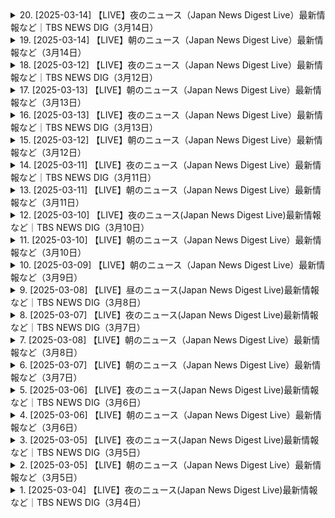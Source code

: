 <details>
<summary>20. [2025-03-14] 【LIVE】夜のニュース（Japan News Digest Live）最新情報など｜TBS NEWS DIG（3月14日）</summary><br>

<a href="https://www.youtube.com/watch?v=7_qWQlz0Tfs" target="_blank">
    <img src="https://img.youtube.com/vi/7_qWQlz0Tfs/maxresdefault.jpg" 
        alt="[Youtube]" width="200">
</a>

# 【LIVE】夜のニュース（Japan News Digest Live）最新情報など｜TBS NEWS DIG（3月14日）

## 新聞重點總覽 (2024-05-16)

**一、政治及社會事件**

*   **財務省前襲撃事件:** NHK守望者黨立花孝志在財務省前被刀襲，已送醫急救，襲擊者被現行逮捕。
*   **水戸市發現遺體案:** 一名50歲的女性及其女兒涉嫌將遺體搬運至車輛內，已被警方逮捕，警方正在調查身元及動機。

**二、經濟狀況及勞工議題**

*   **春季勞資談判:** 日本春季勞資談判初期結果，平均加薪率為5.46%，為34年來最高水平。
*   **物價上漲:** 春季已有多達4000種商品預計提價，對家庭財務造成重大衝擊。
*   **實質薪資:**  預計實質薪資在夏季物價趨緩後才有可能轉為正數，但增幅可能有限。

**三、交通運輸**

*   **東北新幹線連結運轉恢復:** 因連結處解體事故暫停的東北新幹線連結運轉已於8日後恢復，已完成安全加強措施。

**四、其他**

*   **ホワイトハウスによる発言:** 一連の発言についてホワイトハウスにコメントを要求しましたが回答は得られていません。
</details>

<details>
<summary>19. [2025-03-14] 【LIVE】朝のニュース（Japan News Digest Live）最新情報など（3月14日）</summary><br>

<a href="https://www.youtube.com/watch?v=lmXs0RB6eDI" target="_blank">
    <img src="https://img.youtube.com/vi/lmXs0RB6eDI/maxresdefault.jpg" 
        alt="[Youtube]" width="200">
</a>

# 【LIVE】朝のニュース（Japan News Digest Live）最新情報など（3月14日）

## 新聞內容重點整理

### 1. 經濟及物價相關 (美國及日本)

*   **美國消費者物價:** 2月份消費者物價指數為2.8%，高於FRB目標值的2%。
*   **主要上漲商品:** 雞蛋價格一年內翻倍，影響餐飲業，成為顯著的物價上漲代表。
*   **物價高漲影響:** 居民承受物價高漲壓力，民意逐漸不滿。
*   **美國總統的表態:** 川普總統宣稱若自己執政能迅速壓低物價，並將物價上漲歸咎於現任政府。
*   **日本相似情況:** 日本也面臨食品價格上漲的問題，雞蛋價格尤其明顯。

### 2. 金融產業調整與新策略 (日本)

*   **銀行體系轉變:** 日本銀行開始調整營業模式，減少傳統大型櫃台業務。
*   **新型態門市「Atelier」:** 開設較小型的「Atlier」，減少辦理存提款等傳統業務的時間，提升服務效率。
*   **投資諮詢服務:** 提供投資模擬和金融商品購買服務，鼓勵個人投資。
*   **背景因素:** 日銀解除負利率政策後，進入有息金融時代，銀行希望擴大客群，增加預金。
*   **其他銀行調整策略:**
    *   三井住友銀行與星巴克斯合作設立「Olive Brownlounge」。
    *   三菱UFJ銀行計畫秋天設立新型門市。
*   **目標:** 吸引客戶、改變傳統銀行形象，加強與客戶的互動。

### 3.  其他新聞重點

*   **美國股市及選舉:** 川普總統利用物價資訊及自己可解決問題的說詞動員支持者為選舉預作準備。
*   **個人投資趨勢:** 日本「NISA」（小型投資非課稅制度）的開戶數和投資額增長明顯（去年增加的帳戶數量超過400萬個，投資額超過1兆日圓）。
</details>

<details>
<summary>18. [2025-03-12] 【LIVE】夜のニュース（Japan News Digest Live）最新情報など｜TBS NEWS DIG（3月12日）</summary><br>

<a href="https://www.youtube.com/watch?v=aXMoVYgkV6s" target="_blank">
    <img src="https://img.youtube.com/vi/aXMoVYgkV6s/maxresdefault.jpg" 
        alt="[Youtube]" width="200">
</a>

# 【LIVE】夜のニュース（Japan News Digest Live）最新情報など｜TBS NEWS DIG（3月12日）

## 春島集中回答日新聞重點整理 (2024年)

**一、直播主遇害案**

*   **事件概要:** 女大生直播主遭前男友殘害，引起日本社會強烈反響。
*   **犯罪手法:** 嫌犯鎖定受害者，乘車尾隨，襲擊並殘忍殺害。

**二、春島集中回答日（賃上げ）：要點**

*   **大企業業績：** 今年，上櫃企業業績預計連續4年創新高，盈利豐厚。
*   **大企業回應：** 許多大型企業（豐田汽車、川崎重工等）同意提供全額加薪（平均1萬7000日元）。
*   **中小型企業：** 加薪幅度較小，普遍在3-8%左右，面臨生產成本上升（電費、原料）壓力。
*   **員工需求：** 員工表達了對薪資需求，希望提升生活水平，並照顧家庭成員需求。
*   **生產成本上升：** 部分企業面臨電費補助結束、原料價格上漲等問題，增加加薪難度。
*   **價格轉嫁：** 企業需要與客戶協商是否可以轉嫁成本，以支持加薪計劃。
*<0xE3><0x80><0x80>**主要議題：**中小型企業如何實現加薪，大企業與中小型企業間的薪資差距。

**三、參議院議員對石總理的批評**

*   **政治壓力：** 在即將到來的參議院選，出現要求石總理重新進行黨魁選舉的聲音。
*   **核心爭點：** 對石總理的領導能力產生質疑，認為需要新領袖來帶領參議院選舉。
*   **黨內意見：** 黨內對是否更換領導人存在分歧，但普遍認為需要採取行動。

 **四、政府政策轉變與批評**

*   **工傷撫慰制度：** 政府在工傷撫慰制度上的政策經常變動，引來黨內批評。
*   **領導力質疑：** 對石總理在政策決策上的效率和一致性產生疑問。

**總體趨勢：**

*   日本經濟在公司盈利方面表現良好，但需要將盈利轉移到員工工資方面，以改善實際收入，並促進消費增長。
*   政治上，對石總理的領導力產生質疑。
*<0xE3><0x80><0x80>政府需要在經濟和政治方面採取有效措施，以應對挑戰。
</details>

<details>
<summary>17. [2025-03-13] 【LIVE】朝のニュース（Japan News Digest Live）最新情報など（3月13日）</summary><br>

<a href="https://www.youtube.com/watch?v=vLE5fCW-utA" target="_blank">
    <img src="https://img.youtube.com/vi/vLE5fCW-utA/maxresdefault.jpg" 
        alt="[Youtube]" width="200">
</a>

# 【LIVE】朝のニュース（Japan News Digest Live）最新情報など（3月13日）

## 報導重點摘要

以下根據原文，整理出各段落的重點，以條列式整理並使用正式用語：

### 國際新聞

*   **美國總統與Elon Musk的關係：** 美國總統於白宮陳列特斯拉汽車，並公開表示將購買，藉此公開支持Elon Musk，儘管Musk的企業削減措施引發不滿，造成特斯拉股價下跌，並引發倫理爭議。
*   **特斯拉股價趨勢：** 去年前12月達最高值，但之後股價下跌超過50%。
*   **Elon Musk的政治干預：** 涉及德國選舉，引發德國政府強烈反彈。
*   **美國特斯拉銷售情況：** 受到Elon Musk的政策影響，銷售出現下降趨勢。

### 中國新聞

*   **主題遊樂園假雪爭議：** 中國某主題遊樂園因缺乏天然降雪，改以人造棉偽裝成雪景，引發大量遊客不滿及網路撻伐。
*   **遊樂園公關處理：** 為了挽救聲譽，遊樂園緊急撤除人造棉並於售票處聲明告知遊客。
*   **遊客反應：** 遊客表達強烈不滿，並在社交媒體上發布負面評價。

### 總體趨勢

*   **遊樂園入園費用：** 入園費用約為人民幣1000元。
*   **公關危機應對：** 本事件反映遊樂園在危機管理和公關方面需要改進，應避免使用不實資訊誤導消費者。
*   **媒體監督：** 媒體公佈事件，並對事件進行監督。

此整理旨在提供清晰、客觀的重點摘要，以便快速掌握文章內容。
</details>

<details>
<summary>16. [2025-03-13] 【LIVE】夜のニュース（Japan News Digest Live）最新情報など｜TBS NEWS DIG（3月13日）</summary><br>

<a href="https://www.youtube.com/watch?v=ArkOVrDzxBk" target="_blank">
    <img src="https://img.youtube.com/vi/ArkOVrDzxBk/maxresdefault.jpg" 
        alt="[Youtube]" width="200">
</a>

# 【LIVE】夜のニュース（Japan News Digest Live）最新情報など｜TBS NEWS DIG（3月13日）

## ニュース記事の要点（2024/5/16相当）

### 1. 殺人事件に関連する情報

* **容疑者:** 高村彰
* **被害者:** 共同通信社社員・早川真理
* **動機:** 不審者による襲撃、事件の詳細は不明。
* **捜査状況:** 警察が捜査を開始、事件の全容解明に向けて。

### 2. アメリカの卵の値段高騰と金融政策

*   **卵の価格高騰**: 供給量の減少と殺処分により、過去1年間で価格が2倍に増加。
*   **小売店の経営**: ニューヨークのレストランは、在庫を抱えるまでに価格高騰の影響。
*   **円安の影響:** 東京と比較してアメリカの物価上昇は著しく、経営に大きなプレッシャー。
*   **米国の金融政策:** アメリカでは金利のある時代に移行。

### 3. アトリエ貯蓄から投資への流れ

*   **銀行の新しい店舗**: メガバンクが新しい個人向け店舗「アトリエ」を開設。
*   **投資相談の強化**: タブレットなどを活用し、気軽に投資相談できる環境を提供。
*   **マイナス金利解除と関連**: 金利のある時代を迎え、円預金から投資へのシフトを加速。
*   **競合他行の動向**: 三井住友銀行、三菱UFJ銀行も類似の店舗展開を計画。
*   **パートの賃上げ**: UA前線では過去最高の6.53%となり、雇用形態による格差是正が進んでいる。
*   **投資への流れ:** 去年間でNISの口座数が400万以上増加し、買付額も増加。

**補足:**

*   上記は記事全体を包括的にまとめたものです。
*   詳細な情報は、元の記事をご参照ください。
*   重要なキーワードや固有名詞を強調しました。
*   情報に基づき、要点を分かりやすく整理しました。
</details>

<details>
<summary>15. [2025-03-12] 【LIVE】朝のニュース（Japan News Digest Live）最新情報など（3月12日）</summary><br>

<a href="https://www.youtube.com/watch?v=zZtkeZ7Qmak" target="_blank">
    <img src="https://img.youtube.com/vi/zZtkeZ7Qmak/maxresdefault.jpg" 
        alt="[Youtube]" width="200">
</a>

# 【LIVE】朝のニュース（Japan News Digest Live）最新情報など（3月12日）

### 文章總結與整理

#### 1. 日本農業の課題
- **米農家の減少**:  
  - 米農家の數は2020年に約70萬人となり、50年前に比べて約1/7に減少。
  - 平均年齢が高く、68.9歳（全國平均65.5歳）。

- **米価格の上昇と収入への影響**:  
  - 米の価格上昇にもかかわらず、農家の収入はほとんど増えない。
  - 農家にとっては利益がなく、増産してもメリットがない狀況。

- **栽培面積拡大の限界**:  
  - 増産するためには田んぼを増やす必要があるが、受け入れる土地や人手不足で容易ではない。

#### 2. 災害への備えと復舊
- **巖手県大船都市の被害**:
  - 山風災害により二重の被災となる。
  - 避難指示解除後も生活再建が進まず、津波や震災後の思い出が人々に心配を引き起こす。

- **復興への動き**:  
  - 港地區では漁業加工業者が徐々に復舊に向けて活動を始めている。
  - 行政の補助なしには、 Fisheries加工場の再建は困難と訴えられている。

#### 3. 農業支援の必要性
- **米備蓄放出**:  
  - 長期にわたる米の高値を受け、政府が米備蓄を早期に放出する方針を決定。
  - 米農家にとっては収入改善に期待されるが出所。

- **若者の農業離れ**:  
  - 農地受け入れや栽培面積拡大のための人手不足が深刻。
  - 辛い仕事と低収入が若い世代の參入を阻む要因。

#### 4. 今後の展望
- **農業支援政策**:  
  - 農家の収益向上や栽培面積拡大のために、政府による更なる支援策の必要性。
  - 行政補助なしには災害復舊や加工場再建が進まない狀況。

- **持続可能な農業の推進**:  
  - 農地受け入れと人材育成を通じて、將來にわたる農業の持続可能性を確保する必要がある。
</details>

<details>
<summary>14. [2025-03-11] 【LIVE】夜のニュース（Japan News Digest Live）最新情報など｜TBS NEWS DIG（3月11日）</summary><br>

<a href="https://www.youtube.com/watch?v=aBPDGykUv8Q" target="_blank">
    <img src="https://img.youtube.com/vi/aBPDGykUv8Q/maxresdefault.jpg" 
        alt="[Youtube]" width="200">
</a>

# 【LIVE】夜のニュース（Japan News Digest Live）最新情報など｜TBS NEWS DIG（3月11日）

### 日本政治與經濟動態

#### 自民黨與立憲民主黨達成預算案修正協議
- **內容**：自民黨和立憲民主黨的國體委員長就2024年度予算案達成一致，決定暫緩提高工學療養費制度的負擔上限。
- **影響**：若參議院通過修正案並退回衆議院重新審議，這將是戰後首次出現的情況。野黨拒絕了集中審議的提議，顯示雙方在年金改革等議題上仍存分歧。

#### 年金改革相關法案處理
- **內容**：政府計劃提出的年金改革法案未能獲得立憲民主黨的支持，顯示出兩黨在社會保障議題上的立場差異。

### 中國經濟政策與中美貿易關係

#### 全國人民代表大會（NPC）會議閉幕
- **重點**：
  - **經濟政策調整**：中國政府轉向支持民間企業的經濟發展模式，此前曾對私營部門採取嚴格的監管措施。此次會議強調了利用民營企業推動經濟增長的重要性。
  - **外交立場**：在中美貿易關係上，中國表達了強硬的反對態度，但同時呼籲通過對話解決貿易摩擦，尋求雙方都能接受的解決方案。

#### 貿易與經濟挑戰
- **背景**：受全球經濟放緩和美國加徵關稅的影響，中國經濟面臨復甦壓力。中國政府希望通過穩定國內經濟並尋求與美國的貿易和解來緩解外部壓力。

### 全球政治動態

#### 菲律賓前總統杜特爾特被捕
- **事件**：菲律賓政府在國際刑警組織（ICC）發布逮捕令後，逮捕了前總統杜特爾特。
- **背景**：
  - 杜特爾特因在其任內推行的「麻薬戦爭」中涉嫌犯有人道主義罪行而被 ICC 起訴。
  - 在被捕前，杜特爾特曾在香港的政治集會上表示，若被逮捕，他將無條件接受。

### 國際焦點

#### 工學療養費制度調整
- **內容**：自民黨和立憲民主黨就工學療養費制度的負擔上限調整達成一致，暫緩實施原定計劃。
</details>

<details>
<summary>13. [2025-03-11] 【LIVE】朝のニュース（Japan News Digest Live）最新情報など（3月11日）</summary><br>

<a href="https://www.youtube.com/watch?v=nBK4qe6cO7M" target="_blank">
    <img src="https://img.youtube.com/vi/nBK4qe6cO7M/maxresdefault.jpg" 
        alt="[Youtube]" width="200">
</a>

# 【LIVE】朝のニュース（Japan News Digest Live）最新情報など（3月11日）

### 中文文章要點整理

#### 第一部分：輕州吸引年輕人的原因
1. **生活成本低**  
   - 一個月的生活費用約為15萬円，僅為上海時期的四分之一。

2. **創作環境自由**  
   - 提供ゆっくりと作品を作り上げる機會。
   - 藝術家和創作者可以通過網絡銷售作品，實現經濟自給。

3. **逃避都市壓力**  
   - 拋開工作和結婚壓力，追求自己喜歡的生活方式。

4. **歷史與文化魅力**  
   - 軽州有超過1000年的歷史，曾經是中國的文藝重鎮。

#### 第二部分：政府對年輕人生活的態度
1. **警戒漂流年輕人增加**  
   - 政府擔心年輕人不婚、不育、不定職，導致少子化問題。

2. **批評非傳統生活方式**  
   - 將不婚、不育等生活方式視為「消極」和「無氣力」，認為這些年輕人未對國家做出貢獻。

3. **政策支持傳統家庭價值觀**  
   - 推行支援就業和結婚的政策，試圖解決年輕人的問題。

#### 第三部分：輕州現象的社會影響
1. **新興文化現象**  
   - 「輕漂族」成為社會熱議話題，代表追求自由生活的年輕人。

2. **政府與年輕人的價值觀衝突**  
   - 政府希望年輕人遵循傳統道路（就業、結婚、生育），而年輕人則堅持自主選擇生活方式。

3. **未來趨勢**  
   - 預期有更多年輕人追求自由生活，展現個人價值，而非traditional societal expectations.

---

### 總結
輕州成為中國年輕人逃避都市壓力、追求自由生活的象徵。雖然政府對此持批評態度，但年輕人依然選擇按照自己的方式生活，反映了社會價值觀的多元化和年輕一代對個人主體性的追求。
</details>

<details>
<summary>12. [2025-03-10] 【LIVE】夜のニュース(Japan News Digest Live)最新情報など｜TBS NEWS DIG（3月10日）</summary><br>

<a href="https://www.youtube.com/watch?v=HR8b8UKs9MM" target="_blank">
    <img src="https://img.youtube.com/vi/HR8b8UKs9MM/maxresdefault.jpg" 
        alt="[Youtube]" width="200">
</a>

# 【LIVE】夜のニュース(Japan News Digest Live)最新情報など｜TBS NEWS DIG（3月10日）

### 精要整理

#### 1. 經濟與民生議題

##### a. 米價問題
- **背景**：外食產業及冰業因庫存需求增加，在市場上大量採購米，導致供應緊張。
- **影響**：
  - 大型連鎖餐飲企業（如松屋）表示米源不足，價格未達預期。
  - 預計短期內價格波動將持續，未來可能趨於穩定。

##### b. 年金改革
- **內容**：
  - 法案涉及厚生年金受給者年金額調整及企業負擔增加。
  - 政府考慮先送議案以應對參議院選舉影響。
- **爭議**：
  - 參與政黨內部意見分歧，部分派系擔憂選舉負面影響。
  - 野黨質疑政府拖延決策。

#### 2. 政治改革議題

##### a. 企業及團體獻金問題
- **討論焦點**：
  - 立憲民主黨主張禁止企業獻金，以避免政治資金來源不公。
  - 自民黨提議提高公開透明度，而非全面禁令。
- **現狀**：
  - 各方立場差異顯著，難以達成共識。
  - 維新黨和國民民主黨持中間立場，可能影響最終政策方向。

##### b. 醫療制度爭議
- **焦點**：
  - 工學療養費制度的費用分擔問題引發野黨攻擊。
  - 石總理在8月宣布暫緩減額增負擔方案。
- **政治壓力**：
  - 可能面臨選舉因素導致政策反覆，影響政府公信力。

#### 3. 總理與政府運作

##### a. 政策執行問題
- **工學療養費制度**：
  - 石總理因參議院選舉結果而暫緩決策。
  - 受野黨追責，可能引發更多政治爭議。

##### b. 年金改革法案處理
- **延遲風險**：
  - 再次推遲年金改革議案可能導致政府信譽受損。
  - 展現執政能力不足的批評。

#### 4. 政治動態與派閥問題

##### a. 自民黨內部矛盾
- **背景**：
  - 派閥資金問題再次成爲政治焦點。
  - 特別委員會討論企業及團體獻金處理方案。
- **影響**：
  - 各派系立場分化，特別是自民黨和立憲民主黨間的對立加劇。
  - 小型政黨如維新黨、國民民主黨的態度將成爲關鍵。

##### b. 政府決策壓力
- **年金改革與醫療制度**：
  - 決策延遲引發外界質疑政府的決心和能力。
  - 可能導致石總理的政策執行面臨更大挑戰。
</details>

<details>
<summary>11. [2025-03-10] 【LIVE】朝のニュース（Japan News Digest Live）最新情報など（3月10日）</summary><br>

<a href="https://www.youtube.com/watch?v=m0WRfGt30Ug" target="_blank">
    <img src="https://img.youtube.com/vi/m0WRfGt30Ug/maxresdefault.jpg" 
        alt="[Youtube]" width="200">
</a>

# 【LIVE】朝のニュース（Japan News Digest Live）最新情報など（3月10日）

### 小節一：北海道三陸沖後發地震注意情報
- **概要**：
  - 北海道三陸沖にて、巨大地震が発生する可能性が高まっている。
  - 地震規模はモーメントマグニチュード7.0以上。
- **防災対応**：
  - 避難場所や避難経路の確認。
  - 家具の固定化と非常備蓄の再確認。
  - 津波被害予測：北海道から福島県にかけて、最大10m以上の津波が到達する可能性がある。
- **課題**：
  - 認知度不足：調査結果では、約4.1%しか知らない人がいる狀況。

### 小節二：農作物被害
- **事例**：
  - 茨城県誠市にて、収穫前のニが大量に盜まれる事件が発生。
    - 金額：約1萬5000円相當。
    - 噂日：昨日午前9時半頃。
- **影響**：
  - 犯罪の可能性が高いと判斷され、警察が捜査中。

### 小節三：川津桜祭り
- **概要**：
  - 靜岡県川津町にて、川津桜祭りが開催。
  - 見頃時期：例年2月だが、昨年の暑さや天候の影響で開花遅れ。
    - 延長日數：9日間。
- **イベント內容**：
  - 來園者は桜の下に設置されたこたつを使用し、花見を楽しむ。
- **殘念期間**：
  - 殘り約1週間での鑑賞が可能。

### 小節四：東日本大震災の前ぶれ
- **事例**：
  - 東日本大震災前に、北海道三陸沖にてモーメントマグニチュード7.3の地震発生。
- **防災情報の重要性**：
  - 北海道三陸沖後発地震注意情報が2年以上前に運用開始。
  - 前震災としての認識不足が指摘されている。
</details>

<details>
<summary>10. [2025-03-09] 【LIVE】朝のニュース（Japan News Digest Live）最新情報など（3月9日）</summary><br>

<a href="https://www.youtube.com/watch?v=5jh1xUBmVoE" target="_blank">
    <img src="https://img.youtube.com/vi/5jh1xUBmVoE/maxresdefault.jpg" 
        alt="[Youtube]" width="200">
</a>

# 【LIVE】朝のニュース（Japan News Digest Live）最新情報など（3月9日）

### 國內政治・経済
#### 政府政策及相關動態
- **年金改革法案**：自民黨幹部が國會提出の時期について協議中。黨內での先送り要求が強く、結論は未出。
- **新年度予算案**：與黨が最終決定に向けて検討中。

#### 地方政治
- **長崎県佐世保市**：古省町⾧が公共工事の入札で嫌疑を抱かれ、逮捕された。最低制限価格の漏洩により特定業者に落札させた疑いがある。
- **茨城県**：農家の収穫前のニンジン約160km（11萬2千円相當）が盜まれる竊盜事件発生。警察が捜査中。

### 社會
#### 交通・インフラ
- **東北新幹線**：jr東日本が連結部分のトラブルにより、4月14日まで運転を取りやめ一部運休となる見込み。直通運転は平常通り続く。
- **JR東日本**：車両連結部分の故障発生に伴い、新幹線の運行調整行われる。

#### 教育
- **公明黨**：斎藤代表が學制改正について「國民の聲を聞き改めたことは良かった」と評価。今後の予算案最終決定に向けて検討続く。

### 経済・産業
#### 公共事業
- **超低層建築物條例違反**：茨城県にて収穫前のニンジン竊盜事件発生。警察が捜査中。

### 文化
#### 地方自治體
- **神村町**：公共工事入札での嫌疑を抱えた古省町⾧逮捕。最低制限価格漏洩問題。

### 技術・科學
#### 交通技術
- **東北新幹線**：連結部分故障により運転停止、影響続く。

#### 農業被害
- **茨城県**：収穫前のニンジン盜難事件。警察が捜査中。

### 法律
#### 行政犯罪
- **最低制限価格漏洩罪**：長崎県佐世保市の古省町⾧逮捕。公共工事入札で特定業者に落札させた嫌疑。
- **竊盜罪**：茨城県にて収穫前のニンジン盜難事件発生。

### 環境
#### 農業被害
- **茨城県**：収穫前のニンジン盜難事件。警察が捜査中。

---

以上が今回のニュースの要約です。
</details>

<details>
<summary>9. [2025-03-08] 【LIVE】昼のニュース(Japan News Digest Live)最新情報など｜TBS NEWS DIG（3月8日）</summary><br>

<a href="https://www.youtube.com/watch?v=RbBHo3Hs_8Q" target="_blank">
    <img src="https://img.youtube.com/vi/RbBHo3Hs_8Q/maxresdefault.jpg" 
        alt="[Youtube]" width="200">
</a>

# 【LIVE】昼のニュース(Japan News Digest Live)最新情報など｜TBS NEWS DIG（3月8日）

### 國際時事重點整理

#### 1. 美俄關係與戰事動態
- **美國呼籲停火**：美國政府通過外交途徑和社交媒體平臺，呼籲俄羅斯停止在烏克蘭的軍事行動，並強調戰爭不應無限制地持續。
- **制裁與反制措施**：美國宣布將對俄羅斯實施進一步經濟制裁，包括能源和金融領域。同時，美國警告稱若俄方不改變立場，將進一步升級制裁手段。

#### 2. 中美關係與全人代會議
- **中國政府立場堅定**：在全人代會議上，中國外交部長明確表示，中美關係的健康發展需要雙方共同努力，美國的壓力不會影響中國的穩定發展。
- **民衆觀點分歧**：北京市民對中美關係的看法各異。部分市民認爲中國應強硬回應美國的挑戰，而另一些人則希望兩國關係能夠和平發展。

#### 3. 加美貿易爭端
- **加徵關稅措施**：美國決定向加拿大輸美的乳製品和木材徵收25%的額外關稅，並威脅擴大徵稅範圍。
- **雙邊影響評估**：此舉措可能引發加方報復性關稅，加劇兩國貿易摩擦。同時，美國國內部分行業已開始感受到價格上漲的壓力。

#### 4. 美國對華政策與教育合作
- **教育領域制裁**：美國教育部宣布削減對哥倫比亞大學的資助，因其未能有效保護猶太學生不受反-Semitic行爲的影響。
- **國際關係影響**：此舉被視爲特朗普政府在教育領域的最新對華強硬舉措，可能影響兩國文化交流與學術合作。

#### 5. 全球局勢與地區安全
- **東歐緊張局勢加劇**：美俄在東歐的博弈持續升級，美國加強軍事存在，俄方則通過軍演和外交手段予以回應。
- **中東和平進程受阻**：由於以色列與巴勒斯坦衝突升級，國際社會呼籲各方保持克制，避免地區戰火蔓延。

#### 6. 中國內政與社會發展
- **經濟目標明確**：全人代會議重申了經濟增長和社會穩定的雙重要求，強調通過改革開放推動高質量發展。
- **民生問題關注**：政府工作報告中提到將加大對教育、醫療和養老等民生領域的投入，提升民衆生活質量。

#### 7. 國際組織與合作
- **多邊主義倡導**：中國在全人代會議上重申支持多邊貿易體系，反對單邊主義和保護主義，呼籲國際社會加強合作，共同應對全球性挑戰。
- **氣候變化承諾**：中國政府表示將繼續履行《巴黎協定》義務，推動綠色低碳發展，爲全球氣候治理貢獻中國智慧。

#### 8. 科技與網絡安全
- **科技競爭加劇**：美國加大對中國的科技制裁力度，限制高端技術出口。同時，中美在5G、人工智能等領域的競爭態勢持續緊張。
- **網絡空間治理**：中國政府強調將加強網絡空間國際合作，推動構建和平、安全、開放、合作的網絡空間命運共同體。

#### 9. 區域熱點與地緣政治
- **南海局勢穩定**：中國重申對南海諸島的主權立場，同時表示願意通過對話協商與周邊國家共同維護地區和平與穩定。
- **印太戰略調整**：美國繼續推進「印太戰略」，加強與日本、澳大利亞等盟友的合作，試圖在該地區構建平衡力量。

#### 10. 人道主義援助與國際責任
- **烏克蘭人道危機**：國際社會呼籲對俄羅斯實施更多制裁，並向烏克蘭提供 humanitarian aid，同時避免局勢進一步惡化。
- **全球糧食安全**：隨着戰爭影響加劇，國際糧價持續上漲，引發對全球糧食安全的擔憂。中國承諾將積極參與國際合作，穩定全球糧食市場。

---

### 結語
當前國際形勢複雜多變，各國在維護自身利益的同時，需兼顧全球責任與合作精神。中國在全人代會議上展現了負責任大國的形象，強調了和平發展的重要性，並呼籲國際社會共同努力，推動構建人類命運共同體。
</details>

<details>
<summary>8. [2025-03-07] 【LIVE】夜のニュース(Japan News Digest Live)最新情報など｜TBS NEWS DIG（3月7日）</summary><br>

<a href="https://www.youtube.com/watch?v=wK2a73u3JS4" target="_blank">
    <img src="https://img.youtube.com/vi/wK2a73u3JS4/maxresdefault.jpg" 
        alt="[Youtube]" width="200">
</a>

# 【LIVE】夜のニュース(Japan News Digest Live)最新情報など｜TBS NEWS DIG（3月7日）

### 政治與外交
#### 日美安保條約討論
- **美國立場**：特朗普大統領再次強調日本沒有義務防禦美國本土。
- **日本回應**：日本政府重申對日美安保條約的承諾，並表示信任美國的能力。

### 經濟與社會
#### 女性健康問題的經濟影響
- **經濟損失**：PMS和更年期症狀導致的經濟損失估計爲3.4萬億日元。
- **政策建議**：擬議法案旨在推動職場對女性健康的支援，減少因健康問題導致的離職率。

### 科技與創新
#### 健康管理應用的發展
- **應用場景**：通過應用程序實時共享健康數據，幫助家庭成員更好地理解彼此的身體和心理狀態。
- **社會影響**：減少夫妻間的誤解和衝突，促進更和諧的家庭關係。

### 教育與意識提升
#### 職場性別平等研討會
- **活動內容**：舉辦關於女性健康的講座和展示會，提供健康用品供參與者體驗。
- **目標人羣**：不僅針對女性，還包括男性上司和同事，以提高整體職場健康意識。

### 總結
- **家庭與職場健康的重要性**：通過科技手段和政策支持，改善女性健康狀況，提升工作效率，促進社會經濟發展。
</details>

<details>
<summary>7. [2025-03-08] 【LIVE】朝のニュース（Japan News Digest Live）最新情報など（3月8日）</summary><br>

<a href="https://www.youtube.com/watch?v=P-f4q7dsb6Y" target="_blank">
    <img src="https://img.youtube.com/vi/P-f4q7dsb6Y/maxresdefault.jpg" 
        alt="[Youtube]" width="200">
</a>

# 【LIVE】朝のニュース（Japan News Digest Live）最新情報など（3月8日）

### 1. 社會事件與事故
- **行人遇見郵件箱**  
  - 遭遇郵件箱後，行人選擇將垃圾郵件投進郵件箱。
- **警察官員的最後訓示**
  - 警視庁的一位資深警員在退休前，向同僚們分享了他在調查「地下鐵毒氣事件」（如麻原彰晃氣功教團事件）中的經驗與教訓，強調事實的重要性，並對未能完全消除邪教集團表示遺憾。
- **日本警察工資調整**
  - 初任警官的起薪將於2026年春季提升至30萬日元（大學生畢業後的起薪）。

### 2. 經濟與產業
- **郵政事業結構重整**
  - 雖然日本郵政表示會在12月底停止國內信件送達服務，但此消息未被官方證實。  
  - 郵件遞送量大幅下降，導致Postal service考慮裁減職員並專注於包裹運輸。
- **丹麥郵政的未來**
  - Denmarks Postal Service（Post Nord）宣佈將於今年12月底停止國內信件投遞服務，原因是信件數目劇烈下降。  
  - 約1,500名職員可能面臨裁減。

### 3. 科技與運輸
- **箱根新式空中纜車**
  - 日本首架開放式高空纜車「Gondola」將於本月10日啟用，提供從東原大站到大風谷站的往返服務，全程需時15分鐘。
  - 索道設計無側窗，乘客可全方位欣賞箱根風光、聞鳥語、嗅山嵐。

### 4. 教育與就業
- **日本警察採用考試變革**
  - 警視廳將引入民間企業常見的適性測驗（SPI），以吸引更多應徵者。  
  - 受聘試人數近年下降，警視廳希望藉此減少考生負擔。

### 5. 文化與旅遊
- **北歐郵政服務退**
  - 雖然丹麥郵政(Post Nord)決定停止信件遞送服務，但此消息未被官方證實。  
  - 大約1,500個郵筒將於今年6月起陸續拆除。
- **箱根空中纜車試營運**
  - 日本首架開放式高空纜車「Gondola」將於本月10日啟用，乘客可從中欣賞富士山全景。  
  - 搭乘者需年滿12歲，懷孕婦女及緊急狀態下人士禁止搭乘。

### 6. 法律與秩序
- **日本警察工資提升**
  - 警視廳將於2026年春季起提高警員的工資，初任警官的起薪將提升至30萬日元。  
  - 此舉旨在吸引更多的年輕人加入警察隊伍。

### 7. 環境與エネルギー
- **郵政事業結構重整**
  - 日本郵政(Postal Service)因信件遞送量大幅下降，決定停止國內信件投遞服務並專注於包裹運輸。  
  - 將裁減約1,500名職員。

### 8. 教育與就業
- **日本警察採用考試變革**
  - 警視廳將引入民間企業常見的適性測驗（SPI），以吸引更多應徵者。  
  - 受聘試人數近年下降，警視廳希望藉此減少考生負擔。

### 9. 文化與旅遊
- **北歐郵政服務退**
  - 雖然丹麥郵政(Post Nord)決定停止信件遞送服務，但此消息未被官方證實。  
  - 大約1,500個郵筒將於今年6月起陸續拆除。
- **箱根新式空中纜車**
  - 日本首架開放式高空纜車「Gondola」將於本月10日啟用，乘客可從中欣賞富士山全景。  
  - 搭乘者需年滿12歲，懷孕婦女及緊急狀態下人士禁止搭乘。

### 10. 其他
- **日本警察工資提升**
  - 警視廳將於2026年春季起提高警員的工資，初任警官的起薪將提升至30萬日元。  
  - 此舉旨在吸引更多的年輕人加入警察隊伍。

---

以上分類整理猺狳希望對您有所幫助！
</details>

<details>
<summary>6. [2025-03-07] 【LIVE】朝のニュース（Japan News Digest Live）最新情報など（3月7日）</summary><br>

<a href="https://www.youtube.com/watch?v=lQ8voZRIbPM" target="_blank">
    <img src="https://img.youtube.com/vi/lQ8voZRIbPM/maxresdefault.jpg" 
        alt="[Youtube]" width="200">
</a>

# 【LIVE】朝のニュース（Japan News Digest Live）最新情報など（3月7日）

### 小節歸納整理

#### 1. 美國政府對烏克蘭難民的安置計劃
- **背景**：拜登政府宣布將接納10萬烏克蘭難民。
- **主要內容**：
  - 提供臨時庇護和合法居留身份。
  - 安排臨時住所、就業服務和其他援助。
- **執行細節**：
  - 需要各州和地方政府的合作。
  - 開展社區宣傳以消除對移民的偏見。

#### 2. 中國飲食店倒產情況
- **現狀**：
  - 去年倒産的飲食店超過300萬家，創歷史新高。
- **原因分析**：
  - 消費者節約意識增強，追求高性價比。
  - 新冠疫情導致勞動力市場緊張，許多人轉行至外賣行業。
  - 食品成本上升和租金壓力。
- **影響**：
  - 就業問題加劇，尤其是年輕人失業率升高。
  - 消費疲軟進一步拖累經濟。

#### 3. 日本食品安全新規
- **主要內容**：
  - 強化食品添加劑使用標準。
  - 加強農藥殘留和重金屬檢測。
  - 推動供應鏈TRACEABILITY，確保食安信息公開。
- **實施措施**：
  - 提高違反企業的處罰力度。
  - 增加消費者教育和食安意識宣導。

#### 4. 法國司法改革
- **主要內容**：
  - 減少法隯案件積壓，提升辦理效率。
  - 推動數字化 judicial 系統，方便公眾使用。
- **措施**：
  - 增加法院工作人員。
  - 強化法律援助服務。
  - 提高司法透明度和公信力。

#### 5. 中國飲食店倒產情況
- **現狀**：
  - 去年倒産的飲食店超過300萬家，創歷史新高。
- **原因分析**：
  - 消費者節約意識增強，追求高性價比。
  - 新冠疫情導致勞動力市場緊張，許多人轉行至外賣行業。
  - 食品成本上升和租金壓力。
- **影響**：
  - 就業問題加劇，尤其是年輕人失業率升高。
  - 消費疲軟進一步拖累經濟。

#### 6. 日本食品安全新規
- **主要內容**：
  - 強化食品添加物使用標準。
  - 加強農藥殘留和重金屬檢測。
  - 推動供應鏈TRACEABILITY，確保食安信息公開。
- **實施措施**：
  - 提高違反企業的處罰力度。
  - 增加消費者教育和食安意識宣導。

#### 7. 法國司法改革
- **主要內容**：
  - 減少法隯案件積壓，提升辦理效率。
  - 推動數字化 judicial 系統，方便公眾使用。
- **措施**：
  - 增加法院工作人員。
  - 強化法律援助服務。
  - 提高司法透明度和公信力。

#### 8. 日本食品安全新規
- **主要內容**：
  - 強化食品添加物使用標準。
  - 加強農藥殘留和重金屬檢測。
  - 推動供應鏈TRACEABILITY，確保食安信息公開。
- **實施措施**：
  - 提高違反企業的處罰力度。
  - 增加消費者教育和食安意識宣導。

#### 9. 法國司法改革
- **主要內容**：
  - 減少法隯案件積壓，提升辦理效率。
  - 推動數字化 judicial 系統，方便公眾使用。
- **措施**：
  - 增加法院工作人員。
  - 強化法律援助服務。
  - 提高司法透明度和公信力。

#### 10. 中國飲食店倒產情況
- **現狀**：
  - 去年倒産的飲食店超過300萬家，創歷史新高。
- **原因分析**：
  - 消費者節約意識增強，追求高性價比。
  - 新冠疫情導致勞動力市場緊張，許多人轉行至外賣行業。
  - 食品成本上升和租金壓力。
- **影響**：
  - 就業問題加劇，尤其是年輕人失業率升高。
  - 消費疲軟進一步拖累經濟。
</details>

<details>
<summary>5. [2025-03-06] 【LIVE】夜のニュース(Japan News Digest Live)最新情報など｜TBS NEWS DIG（3月6日）</summary><br>

<a href="https://www.youtube.com/watch?v=10qIoa2eKUk" target="_blank">
    <img src="https://img.youtube.com/vi/10qIoa2eKUk/maxresdefault.jpg" 
        alt="[Youtube]" width="200">
</a>

# 【LIVE】夜のニュース(Japan News Digest Live)最新情報など｜TBS NEWS DIG（3月6日）

### 經濟與消費市場

1. **中國飲食店倒閉潮**  
   - 過去一年內，約300萬家飲食店倒閉，為過去六年來的最高峯。
   - 倒閉原因包括經營成本上升、高級店價格過高等因素。
   - 消費者節儉意識增強，導致高價位餐廳生意蕭條。

2. **消費市場挑戰**  
   - 受新冠影響，勞動力市場結構改變，大量失業者流入餐飲業，引發供應過剩。
   - 政府及學者呼籲重視消費對經濟復甦的重要性，並建議餐廳需降低價格以吸引消費者。

### 法律案件

1. **無冤案重啟**  
   - 1986年福井市女子中學生被殺案，歷經39年後終於迎來最新判決。
   - 受刑人前川homme一貫 주장 무죄를 주장하며 kháng소 중。
   - 檢察未提出新證據，法院認定其無罪成立。

### 文化與品牌動態

1. **英國品牌重返日本**  
   - 全球知名バッグ 브랜드 캐スキッド슨（Karen Millen）睽違五年後再次登陸東京。
   - 開幕當天吸引大量消費者，店內銷售情況熱烈。
   - 今回復出主打日本市場，推出多款限定商品，展現對本地消費者的重視。

2. **英國品牌過去撤退原因**  
   - 2015年因英國國內銷量下滑，決定暫時退出日本市場。
   - 本次復出旨在搶佔受新冠影響後的零售市場空缺，重拾在日本的人氣。
</details>

<details>
<summary>4. [2025-03-06] 【LIVE】朝のニュース（Japan News Digest Live）最新情報など（3月6日）</summary><br>

<a href="https://www.youtube.com/watch?v=g6aTlsYl_v8" target="_blank">
    <img src="https://img.youtube.com/vi/g6aTlsYl_v8/maxresdefault.jpg" 
        alt="[Youtube]" width="200">
</a>

# 【LIVE】朝のニュース（Japan News Digest Live）最新情報など（3月6日）

### 1. 全球貿易與經濟趨勢
   - **美國**：  
     * 經濟政策受託卡icl政權影響，貿易情勢不明。
     * 消費市場活況受限，企業投資信心下降。
   - **中國**：  
     * 全人代提出今年經濟成長率目標為5%前後。  
     * 面臨外部貿易不景氣，內部房地產泡沫化問題待解。  

### 2. 氣候變遷與環境
   - **日本近海**：  
     * 平均海面水溫創歷史新高，達1.44°C，為1908年有統計以來最高。  
     * 主要原因是暖空氣影響及黑潮北上。  
     * 長期來看，水溫上升趨勢與溫室效應有關。

### 3. 社會問題
   - **日本生活保護申請**：  
     * 2023年申請數創新高，達25萬5千餘件。  
     * 增加原因包括單身世帯增加及物價上漲。  

### 4. 中國不動產市場
   - **問題與挑戰**：  
     * 不動產市場低迷，影響GDP約3成。  
     * 大量未售出的樓盤成為閒置資產，對環境造成負面影響。  
   - **政策與未來方向**：  
     * 全人代會議強調不動產市場的復甦是今年經濟成長的重要關鍵。  
     * 可能會提供更多支援給較為健全的企業以助於市場重整。

### 5. 氣候數據
   - **全球暖化指標**：  
     * 日本近海水溫上升速度約每世紀1.33°C，反映地球暖化的影響。  

---

以上整理涵蓋了主要國家的經濟與社會問題，以及氣候變遷的重要數據，提供客觀且清晰的重點概況。
</details>

<details>
<summary>3. [2025-03-05] 【LIVE】夜のニュース(Japan News Digest Live)最新情報など｜TBS NEWS DIG（3月5日）</summary><br>

<a href="https://www.youtube.com/watch?v=X_opDsEvgVY" target="_blank">
    <img src="https://img.youtube.com/vi/X_opDsEvgVY/maxresdefault.jpg" 
        alt="[Youtube]" width="200">
</a>

# 【LIVE】夜のニュース(Japan News Digest Live)最新情報など｜TBS NEWS DIG（3月5日）

### 中國全國人大會議開幕，經濟目標與挑戰並存

#### 經濟成長率目標
- **2023年GDP增長目標**：5%左右。
- **主要動力**：消費刺激計劃。
- **外部環境影響**：全球貿易不確定性增加，尤其是受中美貿易關係和特朗普通政府政策的影響。

#### 不動產市場問題
- **市場低迷**：
  - 不動產投資增速放緩。
  - 房地產價格下滑，導致資金鏈壓力增大。
- **空屋現象**：
  - 空置房屋數量達30億平方米，遠超需求。
  - 部分住宅區荒廢，影響地區環境。
- **政策調整**：
  - 加強對開發企業的金融監管。
  - 推動市場資源向優質企業集中。

#### 水問題研究
- **天皇陛下參與**：
  - 出席國際水事會議，聽取全球水管理經驗。
  - 強調水資源保護的重要性。
- **國際合作**：
  - 支持聯合國水德市の活動。
  - 推動相關國家的技術合作和資金支持。

### 其他重要新聞

#### 日本託兒所事件
- **嫌疑人身份**：三浦俊文，為涉事保育園負責人。
- **犯罪行為**：
  - 向兒童飲用水筒注入尿液，導致無法使用。
  - 警方證實其承認相關罪名。

#### 美國貿易政策影響
- **特朗普通政府政策**：
  - 加徵關稅和限制 trade measures 影響全球供應鏈。
  - 對多國引起貿易不平衡和產業結構調整壓力。

### 總結

- **中國經濟挑戰**：面對外部不確定性和內部結構調整，需在消費和投資之間找到平衡。
- **全球貿易形勢**：美國的貿易政策將繼續影響 worldwide 經濟格局。
- **社會事件關注**：日本託兒所事件暴露管理漏洞，需加強監管和法律懲戒。
</details>

<details>
<summary>2. [2025-03-05] 【LIVE】朝のニュース（Japan News Digest Live）最新情報など（3月5日）</summary><br>

<a href="https://www.youtube.com/watch?v=6aMEhKKPDVk" target="_blank">
    <img src="https://img.youtube.com/vi/6aMEhKKPDVk/maxresdefault.jpg" 
        alt="[Youtube]" width="200">
</a>

# 【LIVE】朝のニュース（Japan News Digest Live）最新情報など（3月5日）

### 主要事件/ニュース
1. **ユニクロの初任給引き上げ**
   - 新卒初任休を33萬円に引き上げ。
   - 人材への投資強化と年齢不問の人材採用方針発表。

2. **メルカリが攜帯電話事業參入**
   - 新サービス「メルカリ モバイル」開始。
   - ギガの売り買い機能を日本初導入。

3. **米の値上がり対応**
   - 21萬Tの政府備蓄米の放出決定。
   - 追加放出の可能性も検討中。

### 政策
1. **攜帯料金競爭**
   - 楽天モバイル參入により割安プラン拡散。
   - NTTドコモとメルカリが価格競爭に異なった戦略を採用。

2. **人材育成と給與改善**
   - ファーストリテイリングが初任給引き上げと多様な採用拡大。
   - 年齢不問の抜擢方針発表。

### 行動や決定
1. **メルカリの戦略的進出**
   - 攜帯電話事業參入に伴う新サービス「メルカリ モバイル」ローンチ。
   - QR決済関連サービス（メルカード、メルPay）の利用者拡大を目指す決定。

2. **江藤大臣の政策発表**
   - 米備蓄放出決定と追加放出可能性検討。
   - 流通改善狀況をモニターし柔軟な対応策を準備中。
</details>

<details>
<summary>1. [2025-03-04] 【LIVE】夜のニュース(Japan News Digest Live)最新情報など｜TBS NEWS DIG（3月4日）</summary><br>

<a href="https://www.youtube.com/watch?v=w7uitSebBAA" target="_blank">
    <img src="https://img.youtube.com/vi/w7uitSebBAA/maxresdefault.jpg" 
        alt="[Youtube]" width="200">
</a>

# 【LIVE】夜のニュース(Japan News Digest Live)最新情報など｜TBS NEWS DIG（3月4日）

## 一、社會事件概述

### 1.1 案件背景
- **案件性質**：涉及企業責任與消費者權益。
- **主要人物/公司**：
  - 遭受損失的社長
  - 中介公司 M&ADX 社
  - 第三方服務提供者 A 士

### 1.2 案件經過
- **事件起因**：M&ADX 社將有問題的企業 A 士介紹給多家公司，導致這些公司在交易後出現嚴重財產損失。
- **具體問題**：
  - 預金在交易後的短時間內被大量提取。
  - 多家公司因此陷入財務危機甚至倒閉。

## 二、責任分析與爭議焦點

### 2.1 中介公司的責任
- **問題點**：
  - M&ADX 社未對 A 士的背景進行充分調查。
  - 在了解到 A 士存在問題後，仍繼續將其介紹給其他公司。
- **爭議焦點**：
  - 是否存在故意隱瞞信息的行爲？
  - 是否在交易前後缺乏必要的風險提示？

### 2.2 消費者權益保護
- **問題點**：
  - 受害公司在交易後面臨巨額損失，卻難以通過法律途徑獲得有效賠償。
  - 中介公司的服務存在明顯漏洞，未能履行應有的審核與保障義務。

## 三、法律與經濟影響

### 3.1 法律層面
- **相關法律問題**：
  - 是否構成欺詐行爲？
  - 中介公司是否需承擔連帶責任？
- **潛在影響**：
  - 可能引發更多類似訴訟，促使行業加強對中介服務的監管。

### 3.2 經濟層面
- **直接損失**：
  - 多家公司因交易問題導致財務受損。
  - M&ADX 社面臨高達 3000 萬円的損害賠償訴訟。
- **間接影響**：
  - 可能削弱市場對中介服務的信任，影響行業整體發展。

## 四、啓示與建議

### 4.1 對企業的建議
- **加強內部審核機制**：嚴格篩選合作夥伴和中介服務機構。
- **完善風險控制體系**：在交易前進行更全面的盡職調查。

### 4.2 對消費者的建議
- **提高警惕意識**：對中介服務保持審慎態度，必要時尋求專業法律諮詢。
- **保存交易證據**：以便在發生爭議時能夠提供有力支持。

### 4.3 對行業的建議
- **建立行業標準**：制定統一的中介服務質量規範和責任追究機制。
- **加強行業自律**：推動形成公平、透明的市場環境，保護消費者權益。
</details>

